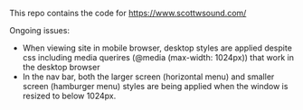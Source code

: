 This repo contains the code for https://www.scottwsound.com/

Ongoing issues:
- When viewing site in mobile browser, desktop styles are applied despite css including media querires (@media (max-width: 1024px)) that work in the desktop browser 
- In the nav bar, both the larger screen (horizontal menu) and smaller screen (hamburger menu) styles are being applied when the window is resized to below 1024px.